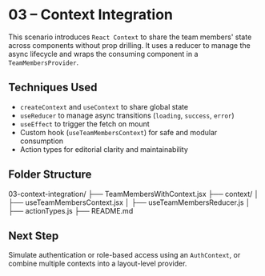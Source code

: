 # 03 – Context Integration

This scenario introduces `React Context` to share the team members' state across components without prop drilling. It uses a reducer to manage the async lifecycle and wraps the consuming component in a `TeamMembersProvider`.

## Techniques Used

- `createContext` and `useContext` to share global state
- `useReducer` to manage async transitions (`loading`, `success`, `error`)
- `useEffect` to trigger the fetch on mount
- Custom hook (`useTeamMembersContext`) for safe and modular consumption
- Action types for editorial clarity and maintainability

## Folder Structure

03-context-integration/
├── TeamMembersWithContext.jsx
├── context/
│ ├── useTeamMembersContext.jsx
│ ├── useTeamMembersReducer.js
│ ├── actionTypes.js
├── README.md

## Next Step

Simulate authentication or role-based access using an `AuthContext`, or combine multiple contexts into a layout-level provider.
